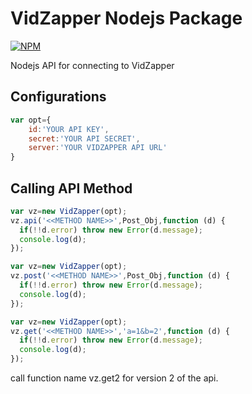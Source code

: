 VidZapper Nodejs Package
====================

[![NPM](https://nodei.co/npm/vidzapper.png?downloads=true)](https://nodei.co/npm/vidzapper/)


Nodejs API for connecting to VidZapper

Configurations
-------------

```javascript
var opt={
	id:'YOUR API KEY',
	secret:'YOUR API SECRET',
	server:'YOUR VIDZAPPER API URL'
}
```

Calling API Method
---------

```javascript
var vz=new VidZapper(opt);
vz.api('<<METHOD NAME>>',Post_Obj,function (d) {
  if(!!d.error) throw new Error(d.message);
  console.log(d);
});
```
```javascript
var vz=new VidZapper(opt);
vz.post('<<METHOD NAME>>',Post_Obj,function (d) {
  if(!!d.error) throw new Error(d.message);
  console.log(d);
});
```

```javascript
var vz=new VidZapper(opt);
vz.get('<<METHOD NAME>>','a=1&b=2',function (d) {
  if(!!d.error) throw new Error(d.message);
  console.log(d);
});
```

call function name vz.get2 for version 2 of the api.
